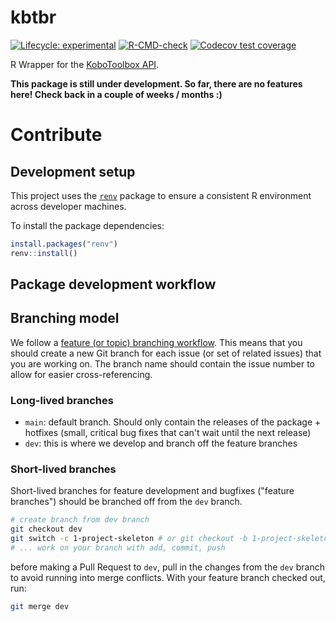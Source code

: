 # kbtbr 
<!-- badges: start -->
[![Lifecycle: experimental](https://img.shields.io/badge/lifecycle-experimental-orange.svg)](https://lifecycle.r-lib.org/articles/stages.html#experimental)
[![R-CMD-check](https://github.com/CorrelAid/kbtbr/workflows/R-CMD-check/badge.svg)](https://github.com/CorrelAid/kbtbr/actions)
[![Codecov test coverage](https://codecov.io/gh/CorrelAid/kbtbr/branch/main/graph/badge.svg)](https://codecov.io/gh/CorrelAid/kbtbr?branch=main)
<!-- badges: end -->

R Wrapper for the [KoboToolbox API](https://support.kobotoolbox.org/api.html).

**This package is still under development. So far, there are no features here! Check back in a couple of weeks / months :)**



# Contribute
## Development setup
This project uses the [`renv`](https://rstudio.github.io/renv/) package to ensure a consistent R environment across developer machines. 

To install the package dependencies:

```r
install.packages("renv")
renv::install()
```
## Package development workflow

## Branching model
We follow a [feature (or topic) branching workflow](https://git-scm.com/book/en/v2/Git-Branching-Branching-Workflows). This means that you should create a new Git branch for each issue (or set of related issues) that you are working on. The branch name should contain the issue number to allow for easier cross-referencing.

### Long-lived branches

- `main`: default branch. Should only contain the releases of the package + hotfixes (small, critical bug fixes that can't wait until the next release)
- `dev`: this is where we develop and branch off the feature branches

### Short-lived branches
Short-lived branches for feature development and bugfixes ("feature branches") should be branched off from the `dev` branch. 

```bash
# create branch from dev branch
git checkout dev 
git switch -c 1-project-skeleton # or git checkout -b 1-project-skeleton
# ... work on your branch with add, commit, push 
```

before making a Pull Request to `dev`, pull in the changes from the `dev` branch to avoid running into merge conflicts. With your feature branch checked out, run: 

```bash
git merge dev 
```

